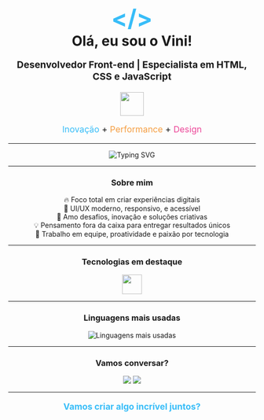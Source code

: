 <h1 align="center">
  <span style="font-size:3rem; color:#38bdf8;">&lt;/&gt;</span><br>
  Olá, eu sou o Vini!
</h1>

<p align="center" style="font-size:1.2rem;">
  <b>Desenvolvedor Front-end | Especialista em HTML, CSS e JavaScript</b>
</p>

<p align="center">
  <img src="https://skillicons.dev/icons?i=html,css,js" height="48" />
</p>

<p align="center" style="font-size:1.1rem;">
  <span style="color:#38bdf8;">Inovação</span> + <span style="color:#f59e42;">Performance</span> + <span style="color:#ec4899;">Design</span>
</p>

---

<div align="center">

<img src="https://readme-typing-svg.demolab.com?font=Fira+Code&pause=1000&color=38bdf8&center=true&vCenter=true&width=450&lines=Codando+com+criatividade;Transformando+ideias+em+interfaces+incr%C3%ADveis;Sempre+em+busca+do+pr%C3%B3ximo+desafio" alt="Typing SVG" />

</div>

---

<h3 align="center">Sobre mim</h3>

<p align="center">
  🔥 Foco total em criar experiências digitais<br>
  🎨 UI/UX moderno, responsivo, e acessível<br>
  🚀 Amo desafios, inovação e soluções criativas<br>
  💡 Pensamento fora da caixa para entregar resultados únicos<br>
  🤝 Trabalho em equipe, proatividade e paixão por tecnologia
</p>

---

<h3 align="center">Tecnologias em destaque</h3>

<p align="center">
  <img src="https://skillicons.dev/icons?i=html,css,js" height="40" />
</p>

---

<h3 align="center">Linguagens mais usadas</h3>

<p align="center">
  <img src="https://github-readme-stats.vercel.app/api/top-langs/?username=vinibertunho&layout=compact&langs_count=6&theme=radical" alt="Linguagens mais usadas"/>
</p>

---

<h3 align="center">Vamos conversar?</h3>

<p align="center">
  <a href="mailto:vbertunho@gmail.com"><img src="https://img.shields.io/badge/Email-38bdf8?style=for-the-badge&logo=gmail&logoColor=white"/></a>
  <a href="https://www.linkedin.com/in/vinicius-marcos-bertunho-da-silva-85172134a"><img src="https://img.shields.io/badge/LinkedIn-38bdf8?style=for-the-badge&logo=linkedin&logoColor=white"/></a>
</p>

---

<p align="center" style="color:#38bdf8; font-size:1.1rem;">
  <b>Vamos criar algo incrível juntos?</b>
</p>
